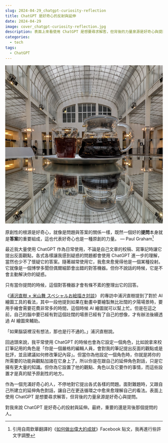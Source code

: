 ```yaml
---
slug: 2024-04-29_chatgpt-curiosity-reflection
title: ChatGPT 是好奇心的反射與延伸
date: 2024-04-29
image: cover_chatgpt-curiosity-reflection.jpg
description: 表面上來看使用 ChatGPT 是想要尋求解答，但背後的力量泉源是好奇心與提問。
categories:
  - tech
tags:
  - ChatGPT
---
```


![封面照片](./cover_chatgpt-curiosity-reflection.jpg)

原創性的根源是好奇心，就像是問題與答案的關係一樣，既然一個好的**提問**本身就是**答案**的重要組成，這也代表好奇心也是一種原創的力量。 — Paul Graham[^1]

最近我大量使用 ChatGPT 作為日常使用，不論是自己文章的校稿、寫筆記時讓它提出反面觀點，各式各樣讓我感到疑惑的問題都會使用 ChatGPT 進一步的理解，當然也少不了懷疑它的答案。隨著越常使用它，我愈來愈覺得他是一個某種投射。它就像是一個博學多聞但偶爾細節會出錯的對答機器。但你不說話的時候，它是不會主動解決你的疑惑。

只有當你提問的時候，這個對答機器才會有條不紊的整理出它的回答。

《[浦沢直樹 × 米山舞 スペシャルお絵描き対談](https://www.youtube.com/watch?v=pVr3sEeus6E&t=1400s)》 的專訪中浦沢直樹提到了對於 AI 繪圖工具的看法，其中一段他提到如果在動畫中要繪製無比壯闊的夕陽場景時，要用手繪會需要花費非常多的時間，這個時候 AI 繪圖就可以幫上忙。但是在這之前，自己的腦中要已經有對這個壯闊的場景已經有了自己的想像，才有辦法後續透過 AI 繪圖來輔助。

「如果腦袋裡沒有想法，那也是行不通的。」浦沢直樹說。

回過頭來說，我平常使用 ChatGPT 的時候也會為它設定一個角色，比如說拿來校訂筆記用的角色是「你是一個嚴格的編輯人員，會對我的筆記提出反面的觀點或是批評，並且建議如何修改筆記內容」。但當你為他設定一個角色時，你就是將你的所需要的功能與觀點加諸在它身上了。所以你是在跟自己的延伸角色對話，只是它擁有更大量的知識。但你為它設置了他的觀點、角色以及它要作的事情，而這些設置才是真的賦予原創性的地方。

作為一個充滿好奇心的人，不停地對它提出各式各樣的問題。面對難題時，又跟自己所建立的延伸角色對話，讓自己在更迭循環之中愈來愈理解自己的看法。表面上使用 ChatGPT 是想要尋求解答，但背後的力量泉源是好奇心與提問。

對我來說 ChatGPT 是好奇心的投射與延伸。最終，重要的還是背後那個提問的人。

[^1]: 引用自周欽華翻譯的《[如何做出偉大的成就](https://www.facebook.com/chouchinhua/posts/pfbid03cpFHNMvCMmDmkv682Ec283EJrpmwqErZZFTKBprmaj4PU5QuZPTdWoo3karioszl)》Facebook 貼文，我再進行些許文字調整
